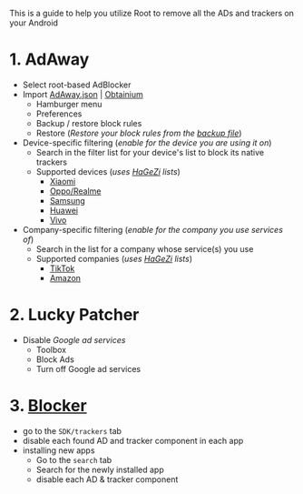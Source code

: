 This is a guide to help you utilize Root to remove all the ADs and trackers on your Android

# 1. AdAway
- Select root-based AdBlocker
- Import [AdAway.json](https://github.com/DestroyerBDT/tracKick/releases/latest/download/AdAway.json) | [Obtainium](https://apps.obtainium.imranr.dev/redirect?r=obtainium://app/%7B%22id%22%3A%22748145273%22%2C%22url%22%3A%22https%3A%2F%2Fgithub.com%2FDestroyerBDT%2FtracKick%22%2C%22author%22%3A%22DestroyerBDT%22%2C%22name%22%3A%22tracKick%22%2C%22preferredApkIndex%22%3A0%2C%22additionalSettings%22%3A%22%7B%5C%22includePrereleases%5C%22%3Afalse%2C%5C%22fallbackToOlderReleases%5C%22%3Atrue%2C%5C%22filterReleaseTitlesByRegEx%5C%22%3A%5C%22%5C%22%2C%5C%22filterReleaseNotesByRegEx%5C%22%3A%5C%22%5C%22%2C%5C%22verifyLatestTag%5C%22%3Afalse%2C%5C%22dontSortReleasesList%5C%22%3Afalse%2C%5C%22useLatestAssetDateAsReleaseDate%5C%22%3Afalse%2C%5C%22releaseTitleAsVersion%5C%22%3Afalse%2C%5C%22trackOnly%5C%22%3Atrue%2C%5C%22versionExtractionRegEx%5C%22%3A%5C%22%5C%22%2C%5C%22matchGroupToUse%5C%22%3A%5C%22%5C%22%2C%5C%22versionDetection%5C%22%3Atrue%2C%5C%22releaseDateAsVersion%5C%22%3Afalse%2C%5C%22useVersionCodeAsOSVersion%5C%22%3Afalse%2C%5C%22apkFilterRegEx%5C%22%3A%5C%22%5C%22%2C%5C%22invertAPKFilter%5C%22%3Afalse%2C%5C%22autoApkFilterByArch%5C%22%3Afalse%2C%5C%22appName%5C%22%3A%5C%22tracKick%5C%22%2C%5C%22shizukuPretendToBeGooglePlay%5C%22%3Afalse%2C%5C%22allowInsecure%5C%22%3Afalse%2C%5C%22exemptFromBackgroundUpdates%5C%22%3Afalse%2C%5C%22skipUpdateNotifications%5C%22%3Afalse%2C%5C%22about%5C%22%3A%5C%22%5C%22%2C%5C%22refreshBeforeDownload%5C%22%3Afalse%7D%22%2C%22overrideSource%22%3A%22GitHub%22%7D)
  - Hamburger menu
  - Preferences
  - Backup / restore block rules
  - Restore (*Restore your block rules from the [backup file](https://github.com/DestroyerBDT/tracKick/releases/latest/download/AdAway.json)*)
- Device-specific filtering (*enable for the device you are using it on*)
  - Search in the filter list for your device's list to block its native trackers
  - Supported devices (*uses [HaGeZi](https://github.com/hagezi/dns-blocklists) lists*)
     - [Xiaomi](https://raw.githubusercontent.com/hagezi/dns-blocklists/main/hosts/native.xiaomi.txt)
     - [Oppo/Realme](https://raw.githubusercontent.com/hagezi/dns-blocklists/main/hosts/native.oppo-realme.txt)
     - [Samsung](https://raw.githubusercontent.com/hagezi/dns-blocklists/main/hosts/native.samsung.txt)
     - [Huawei](https://raw.githubusercontent.com/hagezi/dns-blocklists/main/domains/native.huawei.txt)
     - [Vivo](https://raw.githubusercontent.com/hagezi/dns-blocklists/main/hosts/native.vivo.txt)
- Company-specific filtering (*enable for the company you use services of*)
  - Search in the list for a company whose service(s) you use
  - Supported companies (*uses [HaGeZi](https://github.com/hagezi/dns-blocklists) lists*)
     - [TikTok](https://raw.githubusercontent.com/hagezi/dns-blocklists/main/domains/native.tiktok.extended.txt)
     - [Amazon](https://raw.githubusercontent.com/hagezi/dns-blocklists/main/domains/native.amazon.txt)
# 2. Lucky Patcher
- Disable *Google ad services*
   - Toolbox
   - Block Ads
   - Turn off Google ad services
# 3. [Blocker](<https://f-droid.org/packages/com.merxury.blocker>)
- go to the `SDK/trackers` tab
- disable each found AD and tracker component in each app
- installing new apps
  - Go to the `search` tab
  - Search for the newly installed app
  - disable each AD & tracker component
